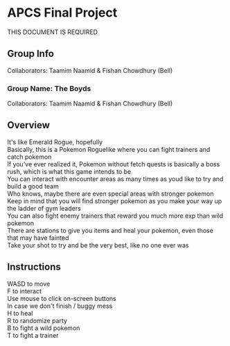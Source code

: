 # APCS Final Project
THIS DOCUMENT IS REQUIRED
## Group Info
Collaborators: Taamim Naamid & Fishan Chowdhury (Bell)
### Group Name: The Boyds
Collaborators: Taamim Naamid & Fishan Chowdhury (Bell)
## Overview
It's like Emerald Rogue, hopefully\
Basically, this is a Pokemon Roguelike where you can fight trainers and catch pokemon\
If you've ever realized it, Pokemon without fetch quests is basically a boss rush, which is what this game intends to be\
You can interact with encounter areas as many times as youd like to try and build a good team\
Who knows, maybe there are even special areas with stronger pokemon\
Keep in mind that you will find stronger pokemon as you make your way up the ladder of gym leaders\
You can also fight enemy trainers that reward you much more exp than wild pokemon\
There are stations to give you items and heal your pokemon, even those that may have fainted\
Take your shot to try and be the very best, like no one ever was

## Instructions
WASD to move\
F to interact\
Use mouse to click on-screen buttons\
In case we don't finish / buggy mess\
H to heal\
R to randomize party\
B to fight a wild pokemon\
T to fight a trainer